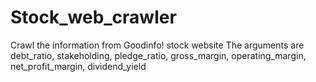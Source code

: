 # Stock_web_crawler
Crawl the information from Goodinfo! stock website
The arguments are debt_ratio, stakeholding, pledge_ratio, gross_margin, operating_margin, net_profit_margin, dividend_yield
